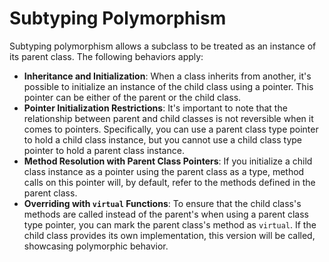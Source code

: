 # Subtyping Polymorphism

Subtyping polymorphism allows a subclass to be treated as an instance of its parent class. The following behaviors apply:

- **Inheritance and Initialization**: When a class inherits from another, it's possible to initialize an instance of the child class using a pointer. This pointer can be either of the parent or the child class.
- **Pointer Initialization Restrictions**: It's important to note that the relationship between parent and child classes is not reversible when it comes to pointers. Specifically, you can use a parent class type pointer to hold a child class instance, but you cannot use a child class type pointer to hold a parent class instance.
- **Method Resolution with Parent Class Pointers**: If you initialize a child class instance as a pointer using the parent class as a type, method calls on this pointer will, by default, refer to the methods defined in the parent class.
- **Overriding with `virtual` Functions**: To ensure that the child class's methods are called instead of the parent's when using a parent class type pointer, you can mark the parent class's method as `virtual`. If the child class provides its own implementation, this version will be called, showcasing polymorphic behavior.
